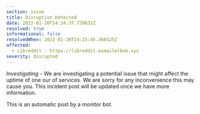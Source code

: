 ```yaml
---
section: issue
title: Disruption Detected
date: 2022-01-30T14:24:37.729831Z
resolved: true
informational: false
resolvedWhen: 2022-01-30T14:25:45.366525Z
affected:
  - Libreddit - https://libreddit.esmailelbob.xyz
severity: disrupted
---
```

*Investigating* - We are investigating a potential issue that might affect the uptime of one our of services. We are sorry for any inconvenience this may cause you. This incident post will be updated once we have more information.

This is an automatic post by a monitor bot.
        